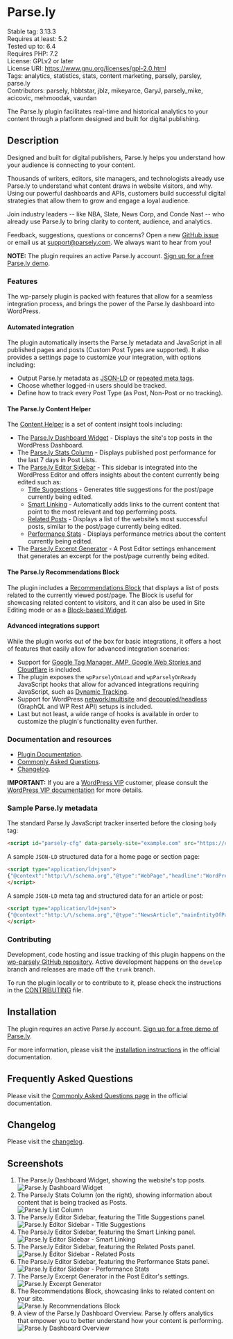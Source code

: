 # Parse.ly

Stable tag: 3.13.3  
Requires at least: 5.2  
Tested up to: 6.4  
Requires PHP: 7.2  
License: GPLv2 or later  
License URI: https://www.gnu.org/licenses/gpl-2.0.html  
Tags: analytics, statistics, stats, content marketing, parsely, parsley, parse.ly  
Contributors: parsely, hbbtstar, jblz, mikeyarce, GaryJ, parsely_mike, acicovic, mehmoodak, vaurdan

The Parse.ly plugin facilitates real-time and historical analytics to your content through a platform designed and built for digital publishing.

## Description

Designed and built for digital publishers, Parse.ly helps you understand how your audience is connecting to your content.

Thousands of writers, editors, site managers, and technologists already use Parse.ly to understand what content draws in website visitors, and why. Using our powerful dashboards and APIs, customers build successful digital strategies that allow them to grow and engage a loyal audience.

Join industry leaders -- like NBA, Slate, News Corp, and Conde Nast -- who already use Parse.ly to bring clarity to content, audience, and analytics.

Feedback, suggestions, questions or concerns? Open a new [GitHub issue](https://github.com/Parsely/wp-parsely/issues) or email us at [support@parsely.com](mailto:support@parsely.com). We always want to hear from you!

**NOTE:** The plugin requires an active Parse.ly account. [Sign up for a free Parse.ly demo](https://www.parsely.com/getdemo?utm_medium=referral&utm_source=wordpress.org&utm_content=wp-parsely).

### Features

The wp-parsely plugin is packed with features that allow for a seamless integration process, and brings the power of the Parse.ly dashboard into WordPress.

#### Automated integration

The plugin automatically inserts the Parse.ly metadata and JavaScript in all published pages and posts (Custom Post Types are supported). It also provides a settings page to customize your integration, with options including:
- Output Parse.ly metadata as [JSON-LD](https://docs.parse.ly/metadata-jsonld/) or [repeated meta tags](https://docs.parse.ly/metatags/).
- Choose whether logged-in users should be tracked.
- Define how to track every Post Type (as Post, Non-Post or no tracking).

#### The Parse.ly Content Helper

The [Content Helper](https://docs.parse.ly/plugin-content-helper/) is a set of content insight tools including:
- The [Parse.ly Dashboard Widget](https://docs.parse.ly/plugin-content-helper/#h-dashboard) - Displays the site's top posts in the WordPress Dashboard.
- The [Parse.ly Stats Column](https://docs.parse.ly/plugin-content-helper/#h-posts) - Displays published post performance for the last 7 days in Post Lists.
- The [Parse.ly Editor Sidebar](https://docs.parse.ly/plugin-content-helper/#h-editor) - This sidebar is integrated into the WordPress Editor and offers insights about the content currently being edited such as:
  - [Title Suggestions](https://docs.parse.ly/plugin-content-helper/#h-title-suggestions-beta) - Generates title suggestions for the post/page currently being edited.
  - [Smart Linking](https://docs.parse.ly/plugin-content-helper/#h-smart-linking-beta) - Automatically adds links to the current content that point to the most relevant and top performing posts.
  - [Related Posts](https://docs.parse.ly/plugin-content-helper/#h-related-top-posts) - Displays a list of the website’s most successful posts, similar to the post/page currently being edited.
  - [Performance Stats](https://docs.parse.ly/plugin-content-helper/#h-performance-details) - Displays performance metrics about the content currently being edited.
- The [Parse.ly Excerpt Generator](https://docs.parse.ly/plugin-content-helper/#h-excerpt-generator-beta) - A Post Editor settings enhancement that generates an excerpt for the post/page currently being edited.

#### The Parse.ly Recommendations Block

The plugin includes a [Recommendations Block](https://docs.parse.ly/recommendations-block/) that displays a list of posts related to the currently viewed post/page. The Block is useful for showcasing related content to visitors, and it can also be used in Site Editing mode or as a [Block-based Widget](https://wordpress.org/documentation/article/block-based-widgets-editor/). 

#### Advanced integrations support

While the plugin works out of the box for basic integrations, it offers a host of features that easily allow for advanced integration scenarios:
- Support for [Google Tag Manager, AMP, Google Web Stories and Cloudflare](https://docs.parse.ly/plugin-common-questions/#h-is-wp-parsely-compatible-with-amp-facebook-instant-articles-or-google-web-stories) is included.
- The plugin exposes the `wpParselyOnLoad` and `wpParselyOnReady` JavaScript hooks that allow for advanced integrations requiring JavaScript, such as [Dynamic Tracking](https://docs.parse.ly/plugin-dynamic-tracking/).
- Support for WordPress [network/multisite](https://docs.parse.ly/plugin-common-questions/#h-is-wp-parsely-compatible-with-wordpress-network-multisite) and [decoupled/headless](https://docs.parse.ly/plugin-decoupled-headless-support/) (GraphQL and WP Rest API) setups is included.
- Last but not least, a wide range of hooks is available in order to customize the plugin's functionality even further.

### Documentation and resources

- [Plugin Documentation](https://docs.parse.ly/wordpress-plugin-setup/).
- [Commonly Asked Questions](https://docs.parse.ly/plugin-common-questions/).
- [Changelog](https://github.com/parsely/wp-parsely/blob/trunk/CHANGELOG.md).

**IMPORTANT:** If you are a [WordPress VIP](https://wpvip.com/) customer, please consult the [WordPress VIP documentation](https://docs.wpvip.com/parse-ly/) for more details.

### Sample Parse.ly metadata

The standard Parse.ly JavaScript tracker inserted before the closing `body` tag:

~~~html
<script id="parsely-cfg" data-parsely-site="example.com" src="https://cdn.parsely.com/keys/example.com/p.js"></script>
~~~

A sample `JSON-LD` structured data for a home page or section page:

~~~html
<script type="application/ld+json">
{"@context":"http:\/\/schema.org","@type":"WebPage","headline":"WordPress VIP","url":"http:\/\/wpvip.com\/"}
</script>
~~~

A sample `JSON-LD` meta tag and structured data for an article or post:

~~~html
<script type="application/ld+json">
{"@context":"http:\/\/schema.org","@type":"NewsArticle","mainEntityOfPage":{"@type":"WebPage","@id":"http:\/\/wpvip.com\/2021\/04\/09\/how-the-wordpress-gutenberg-block-editor-empowers-enterprise-content-creators\/"},"headline":"How the WordPress Gutenberg Block Editor Empowers Enterprise Content Creators","url":"http:\/\/wpvip.com\/2021\/04\/09\/how-the-wordpress-gutenberg-block-editor-empowers-enterprise-content-creators\/","thumbnailUrl":"https:\/\/wpvip.com\/wp-content\/uploads\/2021\/04\/ladyatdesk.png?w=120","image":{"@type":"ImageObject","url":"https:\/\/wpvip.com\/wp-content\/uploads\/2021\/04\/ladyatdesk.png?w=120"},"dateCreated":"2021-04-09T15:13:13Z","datePublished":"2021-04-09T15:13:13Z","dateModified":"2021-04-09T15:13:13Z","articleSection":"Gutenberg","author":[{"@type":"Person","name":"Sam Wendland"}],"creator":["Sam Wendland"],"publisher":{"@type":"Organization","name":"The Enterprise Content Management Platform | WordPress VIP","logo":"https:\/\/wpvip.com\/wp-content\/uploads\/2020\/11\/cropped-favicon-dark.png"},"keywords":[]}
</script>
~~~

### Contributing

Development, code hosting and issue tracking of this plugin happens on the [wp-parsely GitHub repository](https://github.com/Parsely/wp-parsely/). Active development happens on the `develop` branch and releases are made off the `trunk` branch.

To run the plugin locally or to contribute to it, please check the instructions in the [CONTRIBUTING](https://github.com/Parsely/wp-parsely/blob/develop/docs/CONTRIBUTING.md) file.

## Installation

The plugin requires an active Parse.ly account. [Sign up for a free demo of Parse.ly](https://www.parsely.com/getdemo?utm_medium=referral&utm_source=wordpress.org&utm_content=wp-parsely).

For more information, please visit the [installation instructions](https://docs.parse.ly/wordpress-plugin-setup/) in the official documentation. 

## Frequently Asked Questions

Please visit the [Commonly Asked Questions page](https://docs.parse.ly/plugin-common-questions/) in the official documentation.

## Changelog

Please visit the [changelog](https://github.com/parsely/wp-parsely/blob/trunk/CHANGELOG.md).

## Screenshots

1. The Parse.ly Dashboard Widget, showing the website's top posts.  
   ![Parse.ly Dashboard Widget](.wordpress-org/screenshot-1.png)
2. The Parse.ly Stats Column (on the right), showing information about content that is being tracked as Posts.  
   ![Parse.ly List Column](.wordpress-org/screenshot-2.png)
3. The Parse.ly Editor Sidebar, featuring the Title Suggestions panel.  
   ![Parse.ly Editor Sidebar - Title Suggestions](.wordpress-org/screenshot-3.png)
4. The Parse.ly Editor Sidebar, featuring the Smart Linking panel.  
   ![Parse.ly Editor Sidebar - Smart Linking](.wordpress-org/screenshot-4.png)
5. The Parse.ly Editor Sidebar, featuring the Related Posts panel.  
   ![Parse.ly Editor Sidebar - Related Posts](.wordpress-org/screenshot-5.png)
6. The Parse.ly Editor Sidebar, featuring the Performance Stats panel.  
   ![Parse.ly Editor Sidebar - Performance Stats](.wordpress-org/screenshot-6.png)
7. The Parse.ly Excerpt Generator in the Post Editor's settings.  
   ![Parse.ly Excerpt Generator](.wordpress-org/screenshot-7.png)
8. The Recommendations Block, showcasing links to related content on your site.  
   ![Parse.ly Recommendations Block](.wordpress-org/screenshot-8.png)
9. A view of the Parse.ly Dashboard Overview. Parse.ly offers analytics that empower you to better understand how your content is performing.  
   ![Parse.ly Dashboard Overview](.wordpress-org/screenshot-9.png)

